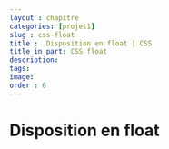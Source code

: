 ```yaml
---
layout : chapitre
categories: [projet1]
slug : css-float
title :  Disposition en float | CSS
title_in_part: CSS float
description: 
tags: 
image: 
order : 6
---
```

# Disposition en float 